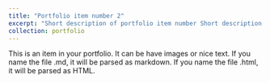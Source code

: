 ```yaml
---
title: "Portfolio item number 2"
excerpt: "Short description of portfolio item number Short description of portfolio item numberShort description of portfolio item number <br/><img src='/images/500x300.png'>"
collection: portfolio
---
```


This is an item in your portfolio. It can be have images or nice text. If you name the file .md, it will be parsed as markdown. If you name the file .html, it will be parsed as HTML. 
